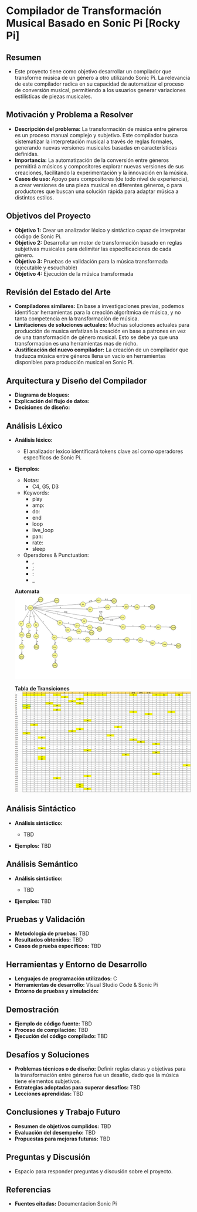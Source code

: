 # Compilador de Transformación Musical Basado en Sonic Pi [Rocky Pi]

## Resumen
- Este proyecto tiene como objetivo desarrollar un compilador que transforme música de un género a otro utilizando Sonic Pi. La   relevancia de este compilador radica en su capacidad de automatizar el proceso de conversión musical, permitiendo a los usuarios generar variaciones estilísticas de piezas musicales.

## Motivación y Problema a Resolver
- **Descripción del problema:** La transformación de música entre géneros es un proceso manual complejo y subjetivo. Este compilador busca sistematizar la interpretación musical a través de reglas formales, generando nuevas versiones musicales basadas en características definidas.
- **Importancia:** La automatización de la conversión entre géneros permitirá a músicos y compositores explorar nuevas versiones de sus creaciones, facilitando la experimentación y la innovación en la música.
- **Casos de uso:** Apoyo para compositores (de todo nivel de experiencia), a crear versiones de una pieza musical en diferentes géneros, o para productores que buscan una solución rápida para adaptar música a distintos estilos.

## Objetivos del Proyecto
- **Objetivo 1:** Crear un analizador léxico y sintáctico capaz de interpretar código de Sonic Pi.
- **Objetivo 2:** Desarrollar un motor de transformación basado en reglas subjetivas musicales para delimitar las especificaciones de cada género.
- **Objetivo 3:** Pruebas de validación para la música transformada (ejecutable y escuchable)
- **Objetivo 4:** Ejecución de la música transformada

## Revisión del Estado del Arte
- **Compiladores similares:** En base a investigaciones previas, podemos identificar herramientas para la creación algorítmica de música, y no tanta competencia en la transformación de música.
- **Limitaciones de soluciones actuales:** Muchas soluciones actuales para producción de musica enfatizan la creación en base a patrones en vez de una transformación de género musical. Esto se debe ya que una transformacion es una herramientas mas de nicho.
- **Justificación del nuevo compilador:** La creación de un compilador que traduzca música entre géneros llena un vacio en herramientas disponibles para producción musical en Sonic Pi.

## Arquitectura y Diseño del Compilador
- **Diagrama de bloques:** 
- **Explicación del flujo de datos:**
- **Decisiones de diseño:**

## Análisis Léxico
- **Análisis léxico:** 
  - El analizador lexico identificará tokens clave así como operadores específicos de Sonic Pi. 
- **Ejemplos:**
  - Notas: 
    - C4, G5, D3
  - Keywords:
    - play
    - amp:
    - do:
    - end
    - loop
    - live_loop
    - pan:
    - rate:
    - sleep
  - Operadores & Punctuation:
    - ,
    - ;
    - :
    - _
  
  **Automata**
    ![Automata_Sencillo](/imgs/Prototipo%20de%20Sonic%20Pi.png)
  
  **Tabla de Transiciones**
    ![Transiciones](/imgs/Tabla%20de%20Transiciones.png)

## Análisis Sintáctico

- **Análisis sintáctico:** 
  - TBD

- **Ejemplos:** TBD

## Análisis Semántico

- **Análisis sintáctico:** 
  - TBD

- **Ejemplos:** TBD

## Pruebas y Validación

- **Metodología de pruebas:** TBD
- **Resultados obtenidos:** TBD
- **Casos de prueba específicos:** TBD

## Herramientas y Entorno de Desarrollo
- **Lenguajes de programación utilizados:** C
- **Herramientas de desarrollo:** Visual Studio Code & Sonic Pi
- **Entorno de pruebas y simulación:**

## Demostración
- **Ejemplo de código fuente:** TBD
- **Proceso de compilación:** TBD
- **Ejecución del código compilado:** TBD

## Desafíos y Soluciones
- **Problemas técnicos o de diseño:** Definir reglas claras y objetivas para la transformación entre géneros fue un desafío, dado que la música tiene elementos subjetivos.
- **Estrategias adoptadas para superar desafíos:** TBD
- **Lecciones aprendidas:** TBD

## Conclusiones y Trabajo Futuro
- **Resumen de objetivos cumplidos:** TBD
- **Evaluación del desempeño:** TBD
- **Propuestas para mejoras futuras:** TBD

## Preguntas y Discusión
- Espacio para responder preguntas y discusión sobre el proyecto.

## Referencias
- **Fuentes citadas:** Documentacion Sonic Pi